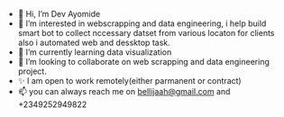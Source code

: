 - 👋 Hi, I’m Dev Ayomide
- 👀 I’m interested in webscrapping and data engineering, i help build smart bot to collect nccessary datset from various
locaton for clients also i automated web and dessktop task.
- 🌱 I’m currently learning data visualization
- 💞️ I’m looking to collaborate on web scrapping and data engineering project. 
- ✨ I am open to work remotely(either parmanent or contract)
- 📫 you can always reach me on bellijaah@gmail.com and +2349252949822 

<!---
hayomide/hayomide is a ✨ special ✨ repository because its `README.md` (this file) appears on your GitHub profile.
You can click the Preview link to take a look at your changes.
--->
